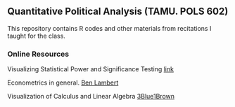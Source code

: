 ## Quantitative Political Analysis (TAMU. POLS 602)

This repository contains R codes and other materials from recitations I taught for the class. 




### Online Resources
Visualizing Statistical Power and Significance Testing
[link](https://rpsychologist.com/d3/nhst/)

Econometrics in general.
[Ben Lambert](https://www.youtube.com/user/SpartacanUsuals)

Visualization of Calculus and Linear Algebra
[3Blue1Brown](https://www.youtube.com/c/3blue1brown)




